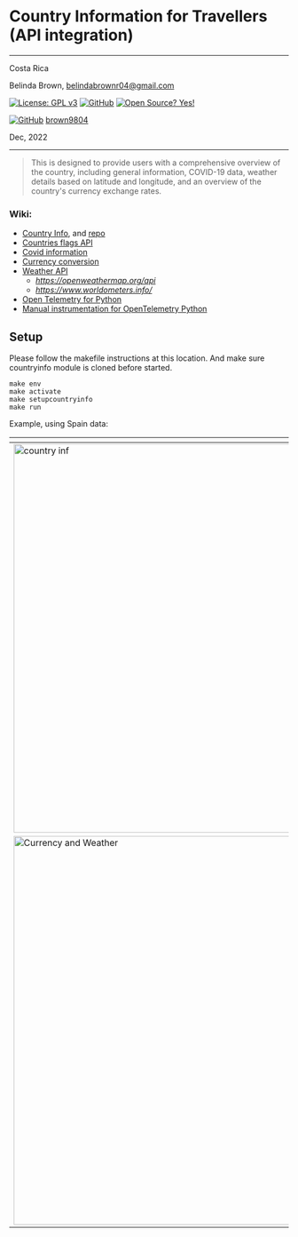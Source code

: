 # Country Information for Travellers (API integration)

----------

Costa Rica

Belinda Brown, belindabrownr04@gmail.com

[![License: GPL v3](https://img.shields.io/badge/License-GPLv3-blue.svg)](https://www.gnu.org/licenses/gpl-3.0)
[![GitHub](https://badgen.net/badge/icon/github?icon=github&label)](https://github.com) [![Open Source? Yes!](https://badgen.net/badge/Open%20Source%20%3F/Yes%21/blue?icon=github)](https://github.com/Naereen/badges/)

[![GitHub](https://img.shields.io/badge/--181717?logo=github&logoColor=ffffff)](https://github.com/)
[brown9804](https://github.com/brown9804)

Dec, 2022

----------

> This is designed to provide users with a comprehensive overview of the country, including general information, COVID-19 data, weather details based on latitude and longitude, and an overview of the country's currency exchange rates.

### Wiki:
- [Country Info](https://pypi.org/project/countryinfo/), and [repo](https://github.com/porimol/countryinfo.git)
- [Countries flags API](https://www.countryflags.io)
- [Covid information](https://www.worldometers.info/coronavirus/country/)
- [Currency conversion](https://pypi.org/project/CurrencyConverter/)
- [Weather API](https://open-meteo.com/)
  - *https://openweathermap.org/api*
  - *https://www.worldometers.info/*
- [Open Telemetry for Python](https://opentelemetry.io/docs/languages/python/)
- [Manual instrumentation for OpenTelemetry Python](https://opentelemetry.io/docs/languages/python/instrumentation/)

## Setup

Please follow the makefile instructions at this location. And make sure countryinfo module is cloned before started.

~~~
make env
make activate
make setupcountryinfo
make run
~~~

Example, using Spain data:

| <!-- -->    |
|-------------|
| <img width="700" src="https://github.com/brown9804/SDLC-Cloud_Lpath/assets/24630902/3cbdc543-56dc-46e1-a63b-668b5c87e3b0" alt="country inf"/> |  
| <img width="700" src="https://github.com/brown9804/SDLC-Cloud_Lpath/assets/24630902/ffa0287b-e5a2-4ad2-a397-7868bc3a7d10" alt="Currency  and Weather"/> | 



